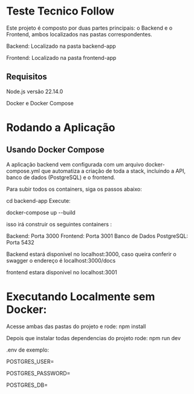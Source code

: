 # **Teste Tecnico Follow**

Este projeto é composto por duas partes principais: o Backend e o Frontend, ambos localizados nas pastas correspondentes.

Backend: Localizado na pasta backend-app

Frontend: Localizado na pasta frontend-app

## **Requisitos**

Node.js versão 22.14.0

Docker e Docker Compose

# **Rodando a Aplicação**

## **Usando Docker Compose**

A aplicação backend vem configurada com um arquivo docker-compose.yml que automatiza a criação de toda a stack, incluindo a API, banco de dados (PostgreSQL) e o frontend.

Para subir todos os containers, siga os passos abaixo:

cd backend-app
Execute:

docker-compose up --build

isso irá construir os seguintes containers : 

Backend: Porta 3000
Frontend: Porta 3001
Banco de Dados PostgreSQL: Porta 5432

Backend estará disponivel no localhost:3000, caso queira conferir o swagger o endereço é localhost:3000/docs 

frontend estara disponivel no localhost:3001


# **Executando Localmente sem Docker**:
Acesse ambas das pastas do projeto e rode:
npm install

Depois que instalar todas dependencias do projeto rode: 
npm run dev

.env de exemplo:

POSTGRES_USER=

POSTGRES_PASSWORD=

POSTGRES_DB=
